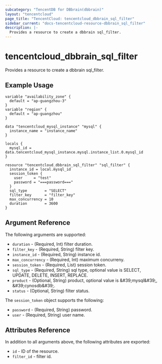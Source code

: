 ```yaml
---
subcategory: "TencentDB for DBbrain(dbbrain)"
layout: "tencentcloud"
page_title: "TencentCloud: tencentcloud_dbbrain_sql_filter"
sidebar_current: "docs-tencentcloud-resource-dbbrain_sql_filter"
description: |-
  Provides a resource to create a dbbrain sql_filter.
---
```


# tencentcloud_dbbrain_sql_filter

Provides a resource to create a dbbrain sql_filter.

## Example Usage

```hcl
variable "availability_zone" {
  default = "ap-guangzhou-3"
}
variable "region" {
  default = "ap-guangzhou"
}

data "tencentcloud_mysql_instance" "mysql" {
  instance_name = "instance_name"
}

locals {
  mysql_id = data.tencentcloud_mysql_instance.mysql.instance_list.0.mysql_id
}

resource "tencentcloud_dbbrain_sql_filter" "sql_filter" {
  instance_id = local.mysql_id
  session_token {
    user     = "test"
    password = "===password==="
  }
  sql_type        = "SELECT"
  filter_key      = "filter_key"
  max_concurrency = 10
  duration        = 3600
}
```

## Argument Reference

The following arguments are supported:

* `duration` - (Required, Int) filter duration.
* `filter_key` - (Required, String) filter key.
* `instance_id` - (Required, String) instance id.
* `max_concurrency` - (Required, Int) maximum concurreny.
* `session_token` - (Required, List) session token.
* `sql_type` - (Required, String) sql type, optional value is SELECT, UPDATE, DELETE, INSERT, REPLACE.
* `product` - (Optional, String) product, optional value is &amp;#39;mysql&amp;#39;, &amp;#39;cynosdb&amp;#39;.
* `status` - (Optional, String) filter status.

The `session_token` object supports the following:

* `password` - (Required, String) password.
* `user` - (Required, String) user name.

## Attributes Reference

In addition to all arguments above, the following attributes are exported:

* `id` - ID of the resource.
* `filter_id` - filter id.


